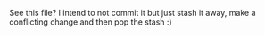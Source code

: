 See this file? I intend to not commit it but just stash it away, make a conflicting change and then pop the stash :)
